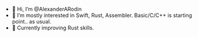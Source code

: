 - 👋 Hi, I’m @AlexanderARodin
- 👀 I’m mostly interested in Swift, Rust, Assembler. Basic/C/C++ is starting point.. as usual.
- 🌱 Currently improving Rust skills.

<!---
- 💞️ I’m looking to collaborate on ...
- 📫 How to reach me ...
--->


<!---
AlexanderARodin/AlexanderARodin is a ✨ special ✨ repository because its `README.md` (this file) appears on your GitHub profile.
You can click the Preview link to take a look at your changes.
--->

